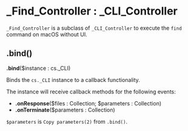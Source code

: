 # _Find_Controller : _CLI_Controller

`_Find_Controller` is a subclass of `_CLI_Controller` to execute the `find` command on macOS without UI. 

## .bind() 

**.bind**($instance : cs._CLI)

Binds the `cs._CLI` instance to a callback functionality. 

The instance will receive callback methods for the following events:

* **.onResponse**($files : Collection; $parameters : Collection)
* **.onTerminate**($parameters : Collection)

`$parameters` is `Copy parameters(2)` from `.bind()`.